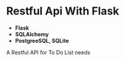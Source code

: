 # Restful Api With Flask

- **Flask**
- **SQLAlchemy**
- **PostgreeSQL, SQLite**

A Restful API for To Do List needs